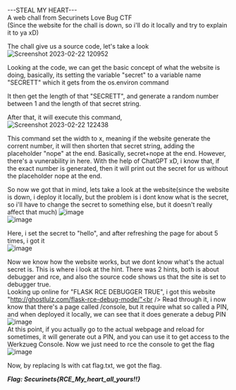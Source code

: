 ---STEAL MY HEART---<br />
A web chall from Securinets Love Bug CTF<br />
(Since the website for the chall is down, so i'll do it locally and try to explain it to ya xD)

The chall give us a source code, let's take a look
![Screenshot 2023-02-22 120952](https://user-images.githubusercontent.com/109911533/220529541-c1319284-ab82-4fb5-9d12-44083724b46c.png)<br />

Looking at the code, we can get the basic concept of what the website is doing, basically, its setting the variable "secret" to a variable name "SECRETT" which it gets from the os.environ command<br />

It then get the length of that "SECRETT", and generate a random number between 1 and the length of that secret string.

After that, it will execute this command,<br />
![Screenshot 2023-02-22 122438](https://user-images.githubusercontent.com/109911533/220530452-9114265d-f712-4a2d-89aa-e147bafc97cc.png)<br />

This command set the width to x, meaning if the website generate the corrent number, it will then shorten that secret string, adding the placeholder "nope" at the end. Basically, secret+nope at the end. However, there's a vunerability in here. With the help of ChatGPT xD, i know that, if the exact number is generated, then it will print out the secret for us without the placeholder nope at the end.<br />

So now we got that in mind, lets take a look at the website(since the website is down, i deploy it locally, but the problem is i dont know what is the secret, so i'll have to change the secret to something else, but it doesn't really affect that much)
![image](https://user-images.githubusercontent.com/109911533/220532386-558a7aab-e20e-4ab8-8dd7-9dc94141219f.png)<br />
![image](https://user-images.githubusercontent.com/109911533/220532548-65eb5fde-1c9d-4176-9d9e-cb960f911339.png)<br />

Here, i set the secret to "hello", and after refreshing the page for about 5 times, i got it<br />
![image](https://user-images.githubusercontent.com/109911533/220532707-500c19ff-19d4-4db6-a139-76b6cd2dc28c.png)<br />

Now we know how the website works, but we dont know what's the actual secret is. This is where i look at the hint. There was 2 hints, both is about debugger and rce, and also the source code shows us that the site is set to debugger true.<br />
Looking up online for "FLASK RCE DEBUGGER TRUE", i got this website "http://ghostlulz.com/flask-rce-debug-mode/"<br />
Read through it, i now know that there's a page called /console, but it require what so called a PIN, and when deployed it locally, we can see that it does generate a debug PIN<br />
![image](https://user-images.githubusercontent.com/109911533/220533843-f0e9919e-5219-4aa2-9acd-f2d1e179d795.png)<br />
At this point, if you actually go to the actual webpage and reload for sometimes, it will generate out a PIN, and you can use it to get access to the Werkzueg Console. Now we just need to rce the console to get the flag<br />
![image](https://user-images.githubusercontent.com/109911533/220534622-6437b6eb-afc7-4f6f-be5d-675fc33c7308.png)<br />

Now, by replacing ls with cat flag.txt, we got the flag.<br />

___Flag: Securinets{RCE_My_heart_all_yours!!}___





